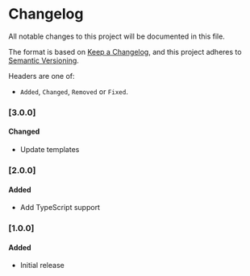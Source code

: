 # Changelog

All notable changes to this project will be documented in this file.

The format is based on [Keep a Changelog](https://keepachangelog.com/en/1.0.0/),
and this project adheres to [Semantic Versioning](https://semver.org/spec/v2.0.0.html).

Headers are one of:

- `Added`, `Changed`, `Removed` or `Fixed`.

### [3.0.0]

#### Changed

- Update templates

### [2.0.0]

#### Added

- Add TypeScript support

### [1.0.0]

#### Added

- Initial release